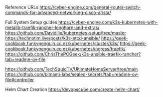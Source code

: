 Reference URLs
https://cyber-engine.com/general-router-switch-commands-for-advanced-networking-cisco-arista/

Full System Setup guides
https://cyber-engine.com/k3s-kubernetes-with-metallb-traefik-rancher-longhorn-and-extras/
https://github.com/DavidIlie/kubernetes-setup/tree/master
https://technotim.live/posts/k3s-etcd-ansible/
https://geek-cookbook.funkypenguin.co.nz/kubernetes/cluster/k3s/
https://geek-cookbook.funkypenguin.co.nz/kubernetes/ingress/traefik/
https://github.com/ChrisThePCGeek/k3s-ansible-traefik-rancher?tab=readme-ov-file


https://github.com/TechSquidTV/UltimateHomeServer/tree/main
https://github.com/bitnami-labs/sealed-secrets?tab=readme-ov-file#controller

Helm Chart Creation
https://devopscube.com/create-helm-chart/
